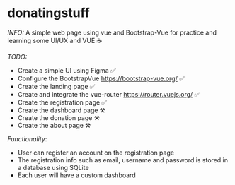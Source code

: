 # donatingstuff
_INFO:_
A simple web page using vue and Bootstrap-Vue for practice and learning some UI/UX and VUE.☕

_TODO:_
* Create a simple UI using Figma ✅
* Configure the BootstrapVue https://bootstrap-vue.org/ ✅
* Create the landing page ✅
* Create and integrate the vue-router https://router.vuejs.org/ ✅
* Create the registration page ✅
* Create the dashboard page ⚒️
* Create the donation page ⚒️
* Create the about page ⚒️

_Functionality_: 
  * User can register an account on the registration page
  * The registration info such as email, username and password is stored in a database using SQLite
  * Each user will have a custom dashboard
    
